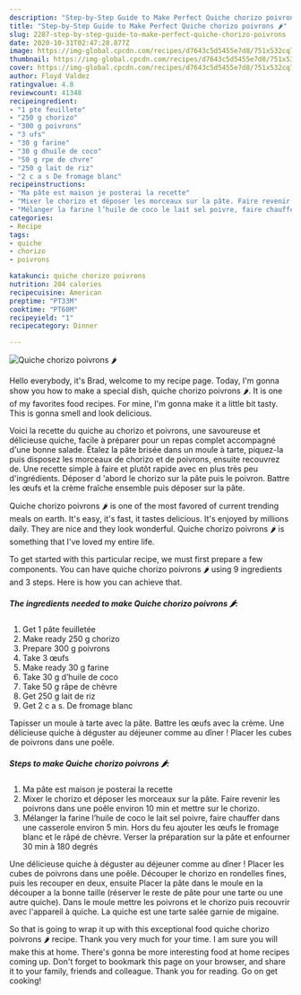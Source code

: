 ```yaml
---
description: "Step-by-Step Guide to Make Perfect Quiche chorizo poivrons 🌶"
title: "Step-by-Step Guide to Make Perfect Quiche chorizo poivrons 🌶"
slug: 2287-step-by-step-guide-to-make-perfect-quiche-chorizo-poivrons
date: 2020-10-31T02:47:28.877Z
image: https://img-global.cpcdn.com/recipes/d7643c5d5455e7d8/751x532cq70/quiche-chorizo-poivrons-🌶-photo-principale-de-la-recette.jpg
thumbnail: https://img-global.cpcdn.com/recipes/d7643c5d5455e7d8/751x532cq70/quiche-chorizo-poivrons-🌶-photo-principale-de-la-recette.jpg
cover: https://img-global.cpcdn.com/recipes/d7643c5d5455e7d8/751x532cq70/quiche-chorizo-poivrons-🌶-photo-principale-de-la-recette.jpg
author: Floyd Valdez
ratingvalue: 4.8
reviewcount: 41348
recipeingredient:
- "1 pte feuillete"
- "250 g chorizo"
- "300 g poivrons"
- "3 ufs"
- "30 g farine"
- "30 g dhuile de coco"
- "50 g rpe de chvre"
- "250 g lait de riz"
- "2 c a s De fromage blanc"
recipeinstructions:
- "Ma pâte est maison je posterai la recette"
- "Mixer le chorizo et déposer les morceaux sur la pâte. Faire revenir les poivrons dans une poêle environ 10 min et mettre sur le chorizo."
- "Mélanger la farine l’huile de coco le lait sel poivre, faire chauffer dans une casserole environ 5 min. Hors du feu ajouter les œufs le fromage blanc et le râpé de chèvre. Verser la préparation sur la pâte et enfourner 30 min à 180 degrés"
categories:
- Recipe
tags:
- quiche
- chorizo
- poivrons

katakunci: quiche chorizo poivrons 
nutrition: 204 calories
recipecuisine: American
preptime: "PT33M"
cooktime: "PT60M"
recipeyield: "1"
recipecategory: Dinner

---
```



![Quiche chorizo poivrons 🌶](https://img-global.cpcdn.com/recipes/d7643c5d5455e7d8/751x532cq70/quiche-chorizo-poivrons-🌶-photo-principale-de-la-recette.jpg)

Hello everybody, it's Brad, welcome to my recipe page. Today, I'm gonna show you how to make a special dish, quiche chorizo poivrons 🌶. It is one of my favorites food recipes. For mine, I'm gonna make it a little bit tasty. This is gonna smell and look delicious.

Voici la recette du quiche au chorizo et poivrons, une savoureuse et délicieuse quiche, facile à préparer pour un repas complet accompagné d&#39;une bonne salade. Étalez la pâte brisée dans un moule à tarte, piquez-la puis disposez les morceaux de chorizo et de poivrons, ensuite recouvrez de. Une recette simple à faire et plutôt rapide avec en plus très peu d&#39;ingrédients. Déposer d &#39;abord le chorizo sur la pâte puis le poivron. Battre les œufs et la crème fraîche ensemble puis déposer sur la pâte.

Quiche chorizo poivrons 🌶 is one of the most favored of current trending meals on earth. It's easy, it's fast, it tastes delicious. It's enjoyed by millions daily. They are nice and they look wonderful. Quiche chorizo poivrons 🌶 is something that I've loved my entire life.


To get started with this particular recipe, we must first prepare a few components. You can have quiche chorizo poivrons 🌶 using 9 ingredients and 3 steps. Here is how you can achieve that.

<!--inarticleads1-->

##### The ingredients needed to make Quiche chorizo poivrons 🌶:

1. Get 1 pâte feuilletée
1. Make ready 250 g chorizo
1. Prepare 300 g poivrons
1. Take 3 œufs
1. Make ready 30 g farine
1. Take 30 g d’huile de coco
1. Take 50 g râpe de chèvre
1. Get 250 g lait de riz
1. Get 2 c a s. De fromage blanc


Tapisser un moule à tarte avec la pâte. Battre les œufs avec la crème. Une délicieuse quiche à déguster au déjeuner comme au dîner ! Placer les cubes de poivrons dans une poêle. 

<!--inarticleads2-->

##### Steps to make Quiche chorizo poivrons 🌶:

1. Ma pâte est maison je posterai la recette
1. Mixer le chorizo et déposer les morceaux sur la pâte. Faire revenir les poivrons dans une poêle environ 10 min et mettre sur le chorizo.
1. Mélanger la farine l’huile de coco le lait sel poivre, faire chauffer dans une casserole environ 5 min. Hors du feu ajouter les œufs le fromage blanc et le râpé de chèvre. Verser la préparation sur la pâte et enfourner 30 min à 180 degrés


Une délicieuse quiche à déguster au déjeuner comme au dîner ! Placer les cubes de poivrons dans une poêle. Découper le chorizo en rondelles fines, puis les recouper en deux, ensuite Placer la pâte dans le moule en la découper a la bonne taille (réserver le reste de pâte pour une tarte ou une autre quiche). Dans le moule mettre les poivrons et le chorizo puis recouvrir avec l&#39;appareil à quiche. La quiche est une tarte salée garnie de migaine. 

So that is going to wrap it up with this exceptional food quiche chorizo poivrons 🌶 recipe. Thank you very much for your time. I am sure you will make this at home. There's gonna be more interesting food at home recipes coming up. Don't forget to bookmark this page on your browser, and share it to your family, friends and colleague. Thank you for reading. Go on get cooking!
